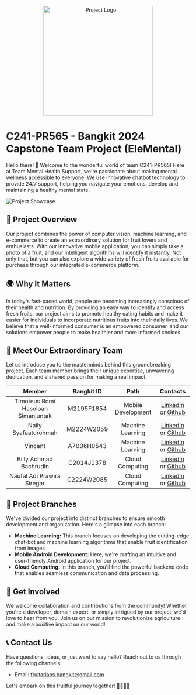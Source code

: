 <div align="center">
  <img src="app_logo.png" alt="Project Logo" width="300">
</div>

# C241-PR565 - Bangkit 2024 Capstone Team Project (EleMental)

Hello there! 👋 Welcome to the wonderful world of team C241-PR565! Here at Team Mental Health Support, we're passionate about making mental wellness accessible to everyone. We use innovative chatbot technology to provide 24/7 support, helping you navigate your emotions, develop and maintaining a healthy mental state.

![Project Showcase](DemoFruitariansApp.gif)

## 🐘 Project Overview

Our project combines the power of computer vision, machine learning, and e-commerce to create an extraordinary solution for fruit lovers and enthusiasts. With our innovative mobile application, you can simply take a photo of a fruit, and our intelligent algorithms will identify it instantly. Not only that, but you can also explore a wide variety of fresh fruits available for purchase through our integrated e-commerce platform.

## 🌍 Why It Matters

In today's fast-paced world, people are becoming increasingly conscious of their health and nutrition. By providing an easy way to identify and access fresh fruits, our project aims to promote healthy eating habits and make it easier for individuals to incorporate nutritious fruits into their daily lives. We believe that a well-informed consumer is an empowered consumer, and our solutions empower people to make healthier and more informed choices.

## 👥 Meet Our Extraordinary Team

Let us introduce you to the masterminds behind this groundbreaking project. Each team member brings their unique expertise, unwavering dedication, and a shared passion for making a real impact.

|            Member                  | Bangkit ID |        Path        |                                                       Contacts                                                      |
| :--------------------------------: | :--------: | :----------------: | :-----------------------------------------------------------------------------------------------------------------: |
| Timoteus Romi Hasoloan Simanjuntak | M2195F1854 | Mobile Development |           [LinkedIn]() or [Github]()           |
|         Naily Syafaaturohmah       | M2224W2059 |  Machine Learning  |   [LinkedIn]() or [Github]()  |
|               Vincent              | A7006H0543 |  Machine Learning  |             [LinkedIn]() or [Github]()             |
|        Billy Achmad Bachrudin      | C2014J1378 |   Cloud Computing  |            [LinkedIn]() or [Github]()            |
|      Naufal Adi Prawira Siregar    | C2224W2085 |   Cloud Computing  | [LinkedIn]() or [Github]() |

## 🚀 Project Branches

We've divided our project into distinct branches to ensure smooth development and organization. Here's a glimpse into each branch:

- **Machine Learning:** This branch focuses on developing the cutting-edge chat-bot and machine learning algorithms that enable fruit identification from images
- **Mobile Android Development:** Here, we're crafting an intuitive and user-friendly Android application for our project.
- **Cloud Computing:** In this branch, you'll find the powerful backend code that enables seamless communication and data processing.

## 🤝 Get Involved

We welcome collaboration and contributions from the community! Whether you're a developer, domain expert, or simply intrigued by our project, we'd love to hear from you. Join us on our mission to revolutionize agriculture and make a positive impact on our world!

## 📞 Contact Us

Have questions, ideas, or just want to say hello? Reach out to us through the following channels:

- Email: fruitarians.bangkit@gmail.com

Let's embark on this fruitful journey together! 🍓🍍🥭✨
